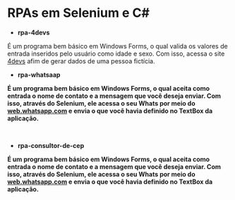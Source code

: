 # RPAs em Selenium e C#

* <b>rpa-4devs</b>

É um programa bem básico em Windows Forms, o qual valida os valores de entrada inseridos pelo usuário como idade e sexo. Com isso, acessa o site <a href="https://www.4devs.com.br/">4devs</a> afim de gerar dados de uma pessoa fictícia.
<br/>

* <b>rpa-whatsaap<b>

É um programa bem básico em Windows Forms, o qual aceita como entrada o nome de contato e a mensagem que você deseja enviar. Com isso, através do Selenium, ele acessa o seu Whats por meio do <a href="web.whatsapp.com">web.whatsapp.com<a/> e envia o que você havia definido no TextBox da aplicação.

<br/>
 
 * <b>rpa-consultor-de-cep<b>

É um programa bem básico em Windows Forms, o qual aceita como entrada o nome de contato e a mensagem que você deseja enviar. Com isso, através do Selenium, ele acessa o seu Whats por meio do <a href="web.whatsapp.com">web.whatsapp.com<a/> e envia o que você havia definido no TextBox da aplicação.

<br/>
